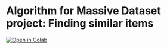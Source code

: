 
# Algorithm for Massive Dataset project: Finding similar items

[![Open in Colab](https://img.shields.io/badge/Open%20in-Colab-blue?logo=google-colab)](https://colab.research.google.com/drive/1Z3qEnWfEHzC26tT_oIR6vflTLmBbPDzV#scrollTo=T4RuVO6IeQc8)
